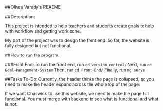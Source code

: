 ##Olivea Varady's README

##Description:

This project is intended to help teachers and students create goals to help with workflow and getting work done.

My part of the project was to design the front end. So far, the website is fully designed but not functional.

##How to run the program:

###Front End:
To run the front end, run `cd version_control/`
Next, run `cd Goal-Management-System`
Then, run `cd Front-End/`
Finally, run `ng serve`

##Tasks To-Do:
Currently, the header thinks the page is collapsed, so you need to make the header expand across the whole top of the page.

If we want Chadwick to use this website, we need to make the page full functional. You must merge with backend to see what is functional and what is not.
